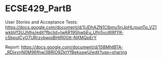 # ECSE429_PartB

User Stories and Acceptance Tests: https://docs.google.com/document/d/1lJDhAZN1Clbmu1irjJpHLrpunTq_VZ1wkbVf3UJhlhs/edit?fbclid=IwAR19ShwbEu_Ufn5vuW8fYK-cSbpuICyO7URrzvbwioBHtR0Gtt-NXMQpErY

Report: https://docs.google.com/document/d/158MhtBTA-_RDixynN0M96fhwi38RIO9ZktYfBekxawU/edit?usp=sharing
